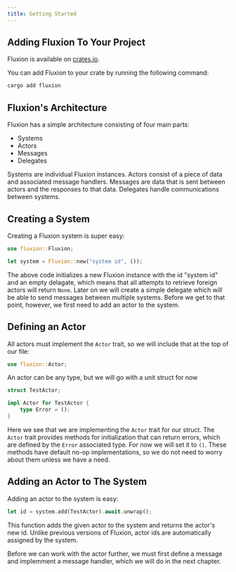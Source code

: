 ```yaml
---
title: Getting Started
---
```



## Adding Fluxion To Your Project

Fluxion is available on [crates.io](https://crates.io/crates/fluxion).

You can add Fluxion to your crate by running the following command:
```sh
cargo add fluxion
```

## Fluxion's Architecture

Fluxion has a simple architecture consisting of four main parts:
- Systems
- Actors
- Messages
- Delegates

Systems are individual Fluxion instances.
Actors consist of a piece of data and associated message handlers.
Messages are data that is sent between actors and the responses to that data.
Delegates handle communications between systems.

## Creating a System

Creating a Fluxion system is super easy:

```rust
use fluxion::Fluxion;

let system = Fluxion::new("system id", ());
```

The above code initializes a new Fluxion instance with the id "system id" and an empty delagate, which means that all attempts to retrieve foreign actors will return `None`. Later on we will create a simple delegate which will be able to send messages between multiple systems. Before we get to that point, however, we first need to add an actor to the system.

## Defining an Actor

All actors must implement the `Actor` trait, so we will include that at the top of our file:
```rust
use fluxion::Actor;
```

An actor can be any type, but we will go with a unit struct for now
```rust
struct TestActor;

impl Actor for TestActor {
    type Error = ();
}
```

Here we see that we are implementing the `Actor` trait for our struct. The `Actor` trait provides methods for initialization that can return errors, which are defined by the `Error` associated type. For now we will set it to `()`. These methods have default no-op implementations, so we do not need to worry about them unless we have a need.

## Adding an Actor to The System

Adding an actor to the system is easy:
```rust
let id = system.add(TestActor).await.unwrap();
```

This function adds the given actor to the system and returns the actor's new id. Unlike previous versions of Fluxion, actor ids are automatically assigned by the system. 

Before we can work with the actor further, we must first define a message and implemment a message handler, which we will do in the next chapter.